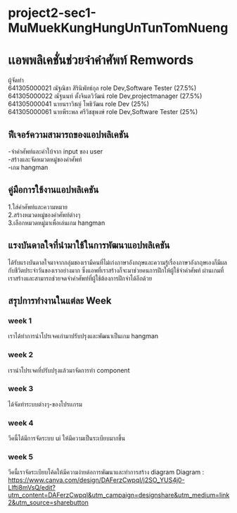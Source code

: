# project2-sec1-MuMuekKungHungUnTunTomNueng

# เเอพพลิเคชั่นช่วยจำคำศัพท์ Remwords

ผู้จัดทำ <br>
641305000021  ณัฐณิชา สิรินิพัทธ์กุล   role Dev,Software Tester (27.5%)<br>
641305000022  ณัฐนนท์ ตั้งจินตวิวัฒน์  role Dev,projectmanager (27.5%)<br>
641305000041  นายนราวิชญ์ โพธิวัฒน  role Dev (25%)<br>
641305000061  นายพีระพล ศรีวิชชุพงษ์ role Dev,Software Tester (25%)

## ฟีเจอร์ความสามารถของแอปพลิเคชัน
-จำคำศัพท์และคำใบ้จาก input ของ user<br>
-สร้างและจัดหมวดหมู่ของคำศัพท์<br>
-เกม hangman<br>

## คู่มือการใช้งานแอปพลิเคชัน
1.ใส่คำศัพท์และความหมาย<br>
2.สร้างหมวดหมู่ของคำศัพท์ต่างๆ<br>
3.เลือกหมวดหมู่มาเพื่อเล่นเกม hangman<br>

## แรงบันดาลใจที่นำมาใช้ในการพัฒนาแอปพลิเคชัน
ได้รับแรงบันดาลใจมาจากกลุ่มของเรามีคนที่ไม่เก่งภาษาอังกฤษและความรู้เรื่องภาษาอังกฤษเองก็มีผลกับชีวิตประจำวันของเราอย่างมาก ซึ่งแอพที่เราสร้างก็จะมาช่วยคนการฝึกให้ผู้ใช้จำคำศัพท์
ผ่านเกมที่เราสร้างและสามารถช่วยจดจำคำศัพท์ที่ผู้ใช้ต้องการฝึกจำได้อีกด้วย

## สรุปการทำงานในแต่ละ Week

### week 1 
เราได้ทำการนำโปรเจคเก่ามาปรับปรุงและพัฒนาเป็นเกม hangman

### week 2 
เรานำโปรเจคที่ปรับปรุงแล้วมาจัดการทำ component

### week 3 
ได้จัดทำระบบต่างๆ-ของโปรเเกรม 

### week 4
วีคนี้ได้มีการจัดระบบ ui ให้มีความเป็นระเบียบมากขึ้น

### week 5
วีคนี้เราจัดระเบียบโค้ดให้มีความง่ายต่อการพัฒนาและทำการสร้าง diagram
Diagram : https://www.canva.com/design/DAFerzCwpqI/j2SO_YUS4j0-Llfti8mVsQ/edit?utm_content=DAFerzCwpqI&utm_campaign=designshare&utm_medium=link2&utm_source=sharebutton
